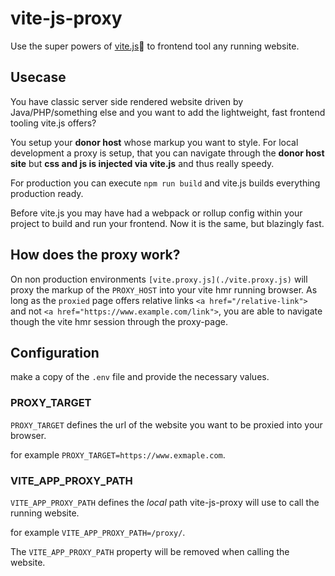 # vite-js-proxy

Use the super powers of [vite.js](https://vitejs.dev)🚀 to frontend tool any running website.

## Usecase

You have classic server side rendered website driven by Java/PHP/something else and you want to add the lightweight, fast frontend tooling vite.js offers?

You setup your **donor host** whose markup you want to style. For local development a proxy is setup, that you can navigate through the **donor host site** but **css and js is injected via vite.js** and thus really speedy.

For production you can execute `npm run build` and vite.js builds everything production ready.

Before vite.js you may have had a webpack or rollup config within your project to build and run your frontend.
Now it is the same, but blazingly fast.

## How does the proxy work?

On non production environments `[vite.proxy.js](./vite.proxy.js)` will proxy the markup of the `PROXY_HOST` into your vite hmr running browser. As long as the `proxied` page offers relative links `<a href="/relative-link">` and not `<a href="https://www.example.com/link">`, you are able to navigate though the vite hmr session through the proxy-page.

## Configuration

make a copy of the `.env` file and provide the necessary values.

### PROXY_TARGET

`PROXY_TARGET` defines the url of the website you want to be proxied into your browser.

for example `PROXY_TARGET=https://www.exmaple.com`.

### VITE_APP_PROXY_PATH

`VITE_APP_PROXY_PATH` defines the _local_ path vite-js-proxy will use to call the running website.

for example `VITE_APP_PROXY_PATH=/proxy/`.

The `VITE_APP_PROXY_PATH` property will be removed when calling the website.
